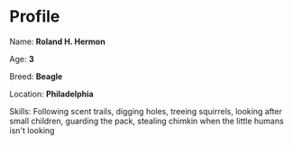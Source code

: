 # Profile

Name: **Roland H. Hermon** 

Age: **3**

Breed: **Beagle** 

Location: **Philadelphia**

Skills: Following scent trails, digging holes, treeing 
squirrels, looking after small children, guarding the pack, 
stealing chimkin when the little humans isn't looking
